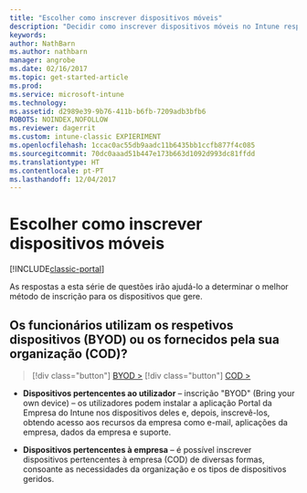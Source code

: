 ```yaml
---
title: "Escolher como inscrever dispositivos móveis"
description: "Decidir como inscrever dispositivos móveis no Intune respondendo a algumas perguntas simples"
keywords: 
author: NathBarn
ms.author: nathbarn
manager: angrobe
ms.date: 02/16/2017
ms.topic: get-started-article
ms.prod: 
ms.service: microsoft-intune
ms.technology: 
ms.assetid: d2989e39-9b76-411b-b6fb-7209adb3bfb6
ROBOTS: NOINDEX,NOFOLLOW
ms.reviewer: dagerrit
ms.custom: intune-classic EXPIERIMENT
ms.openlocfilehash: 1ccac0ac55db9aadc11b6435bb1ccfb877f4c085
ms.sourcegitcommit: 70dc0aaad51b447e173b663d1092d993dc81ffdd
ms.translationtype: HT
ms.contentlocale: pt-PT
ms.lasthandoff: 12/04/2017
---
```

# <a name="choose-how-to-enroll-mobile-devices"></a>Escolher como inscrever dispositivos móveis

[!INCLUDE[classic-portal](../includes/classic-portal.md)]

As respostas a esta série de questões irão ajudá-lo a determinar o melhor método de inscrição para os dispositivos que gere.

## <a name="do-employees-bring-their-own-devices-byod-or-are-devices-provided-by-your-organization-cod"></a>**Os funcionários utilizam os respetivos dispositivos (BYOD) ou os fornecidos pela sua organização (COD)?**

> [!div class="button"]
[BYOD >](choose-how-to-enroll-devices2.md)
> [!div class="button"]
[COD >](choose-how-to-enroll-devices3.md)

- **Dispositivos pertencentes ao utilizador** – inscrição "BYOD" (Bring your own device) – os utilizadores podem instalar a aplicação Portal da Empresa do Intune nos dispositivos deles e, depois, inscrevê-los, obtendo acesso aos recursos da empresa como e-mail, aplicações da empresa, dados da empresa e suporte.  

- **Dispositivos pertencentes à empresa** – é possível inscrever dispositivos pertencentes à empresa (COD) de diversas formas, consoante as necessidades da organização e os tipos de dispositivos geridos.
